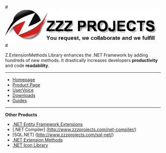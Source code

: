 #![Logo](src/logo.png)#

Z.ExtensionMethods Library enhances the .NET Framework by adding hundreds of new methods. It drastically increases developers **productivity** and code **readability**.

---

- [Homepage](http://www.zzzprojects.com)
- [Product Page](http://www.zzzprojects.com/extension-methods/)
- [UserVoice](http://www.zzzprojects.uservoice.com/forums/283927)
- [Downloads](http://www.zzzprojects.com/products/)
- [Guides](http://www.zzzprojects.com/guides/extension-methods/index.html)

---

**Other Products**
- [.NET Entity Framework Extensions](http://www.zzzprojects.com/entity-framework-extensions/)
- [.NET Compiler] (http://www.zzzprojects.com/net-compiler/)
- [SQL.NET] (http://www.zzzprojects.com/sql-net/)
- [.NET Extension Methods](http://www.zzzprojects.com/extension-methods/)
- [.NET Icon Library](http://www.zzzprojects.com/icon-library/)